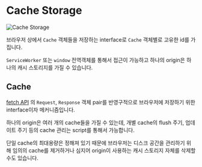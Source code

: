 # Cache Storage

<Image src="/image/browser/cache-storage.png" alt="Cache Storage" />

브라우저 상에서 `Cache` 객체들을 저장하는 interface로 `Cache` 객체별로 고유한 id를 가집니다.

`ServiceWorker` 또는 `window` 전역객체를 통해서 접근이 가능하고 하나의 origin은 하나의 캐시 스토리지를 가질 수 있습니다.

## Cache

[fetch API](https://developer.mozilla.org/en-US/docs/Web/API/fetch) 의 `Request`, `Response` 객체 pair를 반영구적으로 브라우저에 저장하기 위한 interface이자 메커니즘입니다.

하나의 origin은 여러 개의 cache들을 가질 수 있는데, 개별 cache의 flush 주기, 업데이트 주기 등의 cache 관리는 script를 통해서 가능합니다.

단일 cache의 최대용량은 정해져 있기 때문에 브라우저는 디스크 공간을 관리하기 위해 임의의 cache를 제거하거나 심지어 origin이 사용하는 캐시 스토리지 자체를 삭제할 수도 있습니다.
